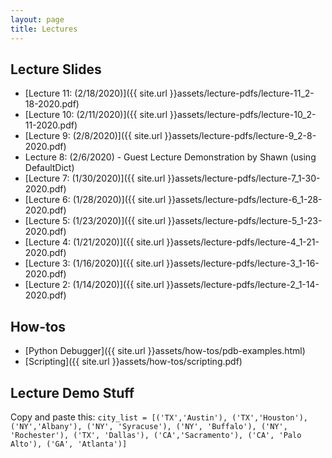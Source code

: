 ```yaml
---
layout: page
title: Lectures
---
```


## Lecture Slides
 - [Lecture 11: (2/18/2020)]({{ site.url }}assets/lecture-pdfs/lecture-11_2-18-2020.pdf)
 - [Lecture 10: (2/11/2020)]({{ site.url }}assets/lecture-pdfs/lecture-10_2-11-2020.pdf)
 - [Lecture 9: (2/8/2020)]({{ site.url }}assets/lecture-pdfs/lecture-9_2-8-2020.pdf)
 - Lecture 8: (2/6/2020) - Guest Lecture Demonstration by Shawn (using DefaultDict)
 - [Lecture 7: (1/30/2020)]({{ site.url }}assets/lecture-pdfs/lecture-7_1-30-2020.pdf)
 - [Lecture 6: (1/28/2020)]({{ site.url }}assets/lecture-pdfs/lecture-6_1-28-2020.pdf)
 - [Lecture 5: (1/23/2020)]({{ site.url }}assets/lecture-pdfs/lecture-5_1-23-2020.pdf)
 - [Lecture 4: (1/21/2020)]({{ site.url }}assets/lecture-pdfs/lecture-4_1-21-2020.pdf)
 - [Lecture 3: (1/16/2020)]({{ site.url }}assets/lecture-pdfs/lecture-3_1-16-2020.pdf)
 - [Lecture 2: (1/14/2020)]({{ site.url }}assets/lecture-pdfs/lecture-2_1-14-2020.pdf)

## How-tos
 - [Python Debugger]({{ site.url }}assets/how-tos/pdb-examples.html)
 - [Scripting]({{ site.url }}assets/how-tos/scripting.pdf)

## Lecture Demo Stuff
Copy and paste this: `city_list = [('TX','Austin'), ('TX','Houston'), ('NY','Albany'), ('NY', 'Syracuse'), ('NY', 'Buffalo'), ('NY', 'Rochester'), ('TX', 'Dallas'), ('CA','Sacramento'), ('CA', 'Palo Alto'), ('GA', 'Atlanta')]`
